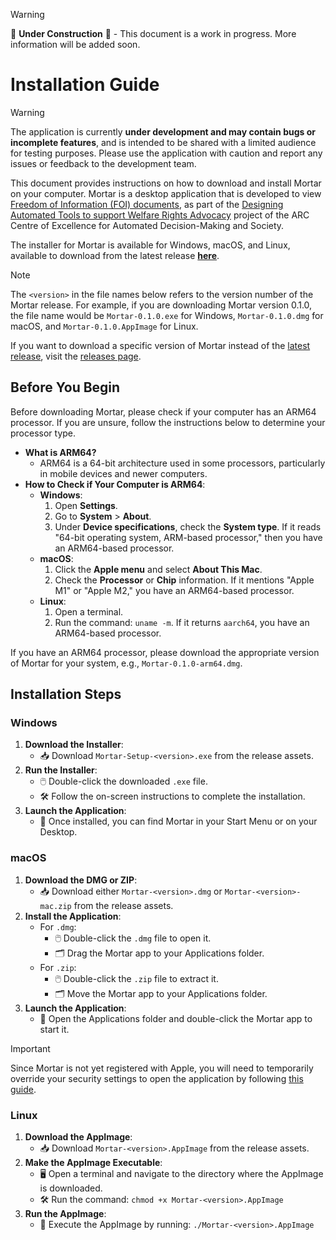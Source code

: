 > [!WARNING]
>
> 🚧 **Under Construction** 🚧 - This document is a work in progress. More information will be added soon.

# Installation Guide

> [!WARNING]
>
> The application is currently **under development and may contain bugs or incomplete features**, and is intended to be shared with a limited audience for testing purposes. Please use the application with caution and report any issues or feedback to the development team.

This document provides instructions on how to download and install Mortar on your computer. Mortar is a desktop application that is developed to view [Freedom of Information (FOI) documents](https://www.oaic.gov.au/freedom-of-information), as part of the [Designing Automated Tools to support Welfare Rights Advocacy](https://www.admscentre.org.au/designing-automated-tools-to-support-welfare-rights-advocacy/) project of the ARC Centre of Excellence for Automated Decision-Making and Society.

The installer for Mortar is available for Windows, macOS, and Linux, available to download from the latest release [**here**](https://github.com/ADMSCentre/mortar-release/releases/latest).

> [!NOTE]
>
> The `<version>` in the file names below refers to the version number of the Mortar release. For example, if you are downloading Mortar version 0.1.0, the file name would be `Mortar-0.1.0.exe` for Windows, `Mortar-0.1.0.dmg` for macOS, and `Mortar-0.1.0.AppImage` for Linux.
>
> If you want to download a specific version of Mortar instead of the [latest release](https://github.com/ADMSCentre/mortar-release/releases/latest), visit the [releases page](https://github.com/ADMSCentre/mortar-release/releases).

## Before You Begin

Before downloading Mortar, please check if your computer has an ARM64 processor. If you are unsure, follow the instructions below to determine your processor type.

- **What is ARM64?**
  - ARM64 is a 64-bit architecture used in some processors, particularly in mobile devices and newer computers.
- **How to Check if Your Computer is ARM64**:
  - **Windows**:
    1. Open **Settings**.
    2. Go to **System** > **About**.
    3. Under **Device specifications**, check the **System type**. If it reads "64-bit operating system, ARM-based processor," then you have an ARM64-based processor.
  - **macOS**:
    1. Click the **Apple menu** and select **About This Mac**.
    2. Check the **Processor** or **Chip** information. If it mentions "Apple M1" or "Apple M2," you have an ARM64-based processor.
  - **Linux**:
    1. Open a terminal.
    2. Run the command: `uname -m`. If it returns `aarch64`, you have an ARM64-based processor.

If you have an ARM64 processor, please download the appropriate version of Mortar for your system, e.g., `Mortar-0.1.0-arm64.dmg`.

## Installation Steps

### Windows
1. **Download the Installer**:
   - 📥 Download `Mortar-Setup-<version>.exe` from the release assets. 
2. **Run the Installer**:
   - 🖱️ Double-click the downloaded `.exe` file.
   - 🛠️ Follow the on-screen instructions to complete the installation.
3. **Launch the Application**:
   - 🚀 Once installed, you can find Mortar in your Start Menu or on your Desktop.

### macOS
1. **Download the DMG or ZIP**:
   - 📥 Download either `Mortar-<version>.dmg` or `Mortar-<version>-mac.zip` from the release assets. 
2. **Install the Application**:
   - For `.dmg`:
     - 🖱️ Double-click the `.dmg` file to open it.
     - 🗂️ Drag the Mortar app to your Applications folder.
   - For `.zip`:
     - 🖱️ Double-click the `.zip` file to extract it.
     - 🗂️ Move the Mortar app to your Applications folder.
3. **Launch the Application**:
   - 🚀 Open the Applications folder and double-click the Mortar app to start it.

> [!IMPORTANT]
>
> Since Mortar is not yet registered with Apple, you will need to temporarily override your security settings to open the application by following [this guide](https://support.apple.com/en-au/102445#openanyway).

### Linux
1. **Download the AppImage**:
   - 📥 Download `Mortar-<version>.AppImage` from the release assets. 
2. **Make the AppImage Executable**:
   - 🖥️ Open a terminal and navigate to the directory where the AppImage is downloaded.
   - 🛠️ Run the command: `chmod +x Mortar-<version>.AppImage`
3. **Run the AppImage**:
   - 🚀 Execute the AppImage by running: `./Mortar-<version>.AppImage`

